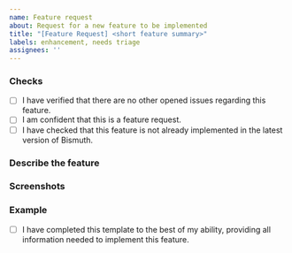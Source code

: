 ```yaml
---
name: Feature request
about: Request for a new feature to be implemented
title: "[Feature Request] <short feature summary>"
labels: enhancement, needs triage
assignees: ''
---
```


<!-- Thanks for taking your time to make a feature request! Please take your time and try to fill out the
following information as best as you can. This helps us efficiently implement this feature. <3 -->

### Checks

- [ ] I have verified that there are no other opened issues regarding this
  feature. <!-- If there are, please add a comment to that issue. -->
- [ ] I am confident that this is a feature
  request. <!-- For mod incompatibilities or bug reports, please use the other template. -->
- [ ] I have checked that this feature is not already implemented in the latest version of Bismuth.

### Describe the feature

<!-- A clear and concise description of what the feature is. -->
<!-- Mention how it should work, what settings there should be, etc. -->

### Screenshots

<!-- You can use GitHub's "Attach Files" feature, or upload them to an external site such as Imgur. -->

### Example

<!-- If you have an example of the feature, please provide it here. This can be something like an existing mod, or a feature from a newer version of Minecraft. -->


<!-- Thank you for filling this out! Once you are certain that you have completed this template completely, tick the box below. -->

- [ ] I have completed this template to the best of my ability, providing all information needed to implement
  this feature.
